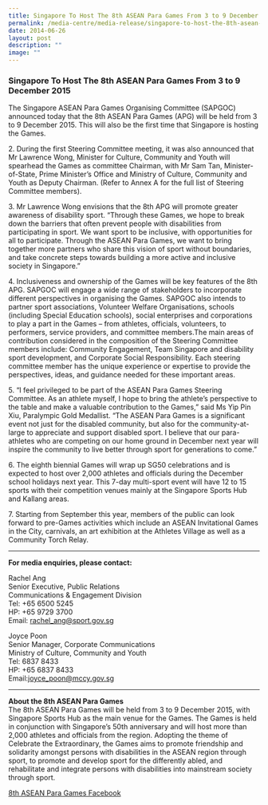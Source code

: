 ```yaml
---
title: Singapore To Host The 8th ASEAN Para Games From 3 to 9 December 2015
permalink: /media-centre/media-release/singapore-to-host-the-8th-asean-para-games-from-3-to-9-december-2015/
date: 2014-06-26
layout: post
description: ""
image: ""
---
```

### **Singapore To Host The 8th ASEAN Para Games From 3 to 9 December 2015**

The Singapore ASEAN Para Games Organising Committee (SAPGOC) announced today that the 8th ASEAN Para Games (APG) will be held from 3 to 9 December 2015. This will also be the first time that Singapore is hosting the Games.

2\. During the first Steering Committee meeting, it was also announced that Mr Lawrence Wong, Minister for Culture, Community and Youth will spearhead the Games as committee Chairman, with Mr Sam Tan, Minister-of-State, Prime Minister’s Office and Ministry of Culture, Community and Youth as Deputy Chairman. (Refer to Annex A for the full list of Steering Committee members).

3\. Mr Lawrence Wong envisions that the 8th APG will promote greater awareness of disability sport. “Through these Games, we hope to break down the barriers that often prevent people with disabilities from participating in sport. We want sport to be inclusive, with opportunities for all to participate. Through the ASEAN Para Games, we want to bring together more partners who share this vision of sport without boundaries, and take concrete steps towards building a more active and inclusive society in Singapore.”

4\. Inclusiveness and ownership of the Games will be key features of the 8th APG. SAPGOC will engage a wide range of stakeholders to incorporate different perspectives in organising the Games. SAPGOC also intends to partner sport associations, Volunteer Welfare Organisations, schools (including Special Education schools), social enterprises and corporations to play a part in the Games – from athletes, officials, volunteers, to performers, service providers, and committee members.The main areas of contribution considered in the composition of the Steering Committee members include: Community Engagement, Team Singapore and disability sport development, and Corporate Social Responsibility. Each steering committee member has the unique experience or expertise to provide the perspectives, ideas, and guidance needed for these important areas.

5\. “I feel privileged to be part of the ASEAN Para Games Steering Committee. As an athlete myself, I hope to bring the athlete’s perspective to the table and make a valuable contribution to the Games,” said Ms Yip Pin Xiu, Paralympic Gold Medallist. “The ASEAN Para Games is a significant event not just for the disabled community, but also for the community-at-large to appreciate and support disabled sport. I believe that our para-athletes who are competing on our home ground in December next year will inspire the community to live better through sport for generations to come.”

6\. The eighth biennial Games will wrap up SG50 celebrations and is expected to host over 2,000 athletes and officials during the December school holidays next year. This 7-day multi-sport event will have 12 to 15 sports with their competition venues mainly at the Singapore Sports Hub and Kallang areas.

7\. Starting from September this year, members of the public can look forward to pre-Games activities which include an ASEAN Invitational Games in the City, carnivals, an art exhibition at the Athletes Village as well as a Community Torch Relay.

---

**For media enquiries, please contact:**
<br>

Rachel Ang<br>
Senior Executive, Public Relations<br>
Communications & Engagement Division<br>
Tel: +65 6500 5245<br>
HP: +65 9729 3700<br>
Email: [rachel_ang@sport.gov.sg](mailto:rachel_ang@sport.gov.sg)

Joyce Poon<br>
Senior Manager, Corporate Communications<br>
Ministry of Culture, Community and Youth<br>
Tel: 6837 8433<br>
HP: +65 6837 8433<br>
Email:[joyce_poon@mccy.gov.sg](mailto:joyce_poon@mccy.gov.sg)

---

**About the 8th ASEAN Para Games**<br>
The 8th ASEAN Para Games will be held from 3 to 9 December 2015, with Singapore Sports Hub as the main venue for the Games. The Games is held in conjunction with Singapore’s 50th anniversary and will host more than 2,000 athletes and officials from the region. Adopting the theme of Celebrate the Extraordinary, the Games aims to promote friendship and solidarity amongst persons with disabilities in the ASEAN region through sport, to promote and develop sport for the differently abled, and rehabilitate and integrate persons with disabilities into mainstream society through sport.

[8th ASEAN Para Games Facebook](http://www.facebook.com/ASEANPARAGAMES2015)
